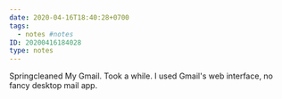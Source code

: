 ```yaml
---
date: 2020-04-16T18:40:28+0700
tags:
  - notes #notes
ID: 20200416184028
type: notes
---
```


Springcleaned My Gmail. Took a while. I used Gmail's web interface, no fancy desktop mail app.
